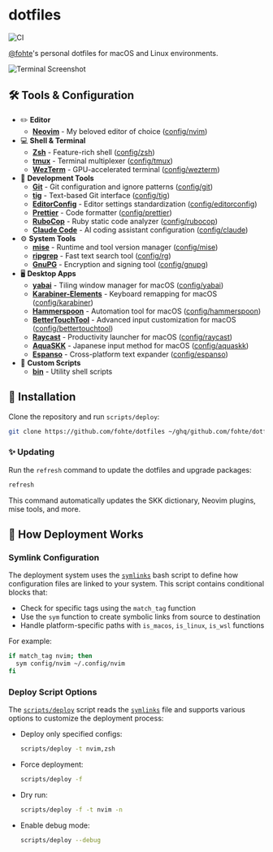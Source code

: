 # dotfiles

![CI](https://github.com/fohte/dotfiles/actions/workflows/ci.yml/badge.svg)

[@fohte](https://github.com/fohte)'s personal dotfiles for macOS and Linux environments.

![Terminal Screenshot](https://github.com/user-attachments/assets/1d966208-a3cd-4c22-97d7-738fb5df0b2e)

## 🛠️ Tools & Configuration

- ✏️ **Editor**
    - **[Neovim](https://neovim.io)** - My beloved editor of choice ([config/nvim](./config/nvim))
- 💻 **Shell & Terminal**
    - **[Zsh](https://www.zsh.org)** - Feature-rich shell ([config/zsh](./config/zsh))
    - **[tmux](https://github.com/tmux/tmux)** - Terminal multiplexer ([config/tmux](./config/tmux))
    - **[WezTerm](https://wezfurlong.org/wezterm/)** - GPU-accelerated terminal ([config/wezterm](./config/wezterm))
- 🔧 **Development Tools**
    - **[Git](https://git-scm.com)** - Git configuration and ignore patterns ([config/git](./config/git))
    - **[tig](https://jonas.github.io/tig/)** - Text-based Git interface ([config/tig](./config/tig))
    - **[EditorConfig](https://editorconfig.org)** - Editor settings standardization ([config/editorconfig](./config/editorconfig))
    - **[Prettier](https://prettier.io)** - Code formatter ([config/prettier](./config/prettier))
    - **[RuboCop](https://rubocop.org)** - Ruby static code analyzer ([config/rubocop](./config/rubocop))
    - **[Claude Code](https://github.com/anthropics/claude-code)** - AI coding assistant configuration ([config/claude](./config/claude))
- ⚙️ **System Tools**
    - **[mise](https://mise.jdx.dev)** - Runtime and tool version manager ([config/mise](./config/mise))
    - **[ripgrep](https://github.com/BurntSushi/ripgrep)** - Fast text search tool ([config/rg](./config/rg))
    - **[GnuPG](https://gnupg.org)** - Encryption and signing tool ([config/gnupg](./config/gnupg))
- 🖥️ **Desktop Apps**
    - **[yabai](https://github.com/koekeishiya/yabai)** - Tiling window manager for macOS ([config/yabai](./config/yabai))
    - **[Karabiner-Elements](https://karabiner-elements.pqrs.org)** - Keyboard remapping for macOS ([config/karabiner](./config/karabiner))
    - **[Hammerspoon](https://www.hammerspoon.org)** - Automation tool for macOS ([config/hammerspoon](./config/hammerspoon))
    - **[BetterTouchTool](https://folivora.ai)** - Advanced input customization for macOS ([config/bettertouchtool](./config/bettertouchtool))
    - **[Raycast](https://www.raycast.com)** - Productivity launcher for macOS ([config/raycast](./config/raycast))
    - **[AquaSKK](https://github.com/codefirst/aquaskk)** - Japanese input method for macOS ([config/aquaskk](./config/aquaskk))
    - **[Espanso](https://espanso.org)** - Cross-platform text expander ([config/espanso](./config/espanso))
- 📁 **Custom Scripts**
    - **[bin](./config/bin)** - Utility shell scripts

## 🚀 Installation

Clone the repository and run `scripts/deploy`:

```bash
git clone https://github.com/fohte/dotfiles ~/ghq/github.com/fohte/dotfiles && cd ~/ghq/github.com/fohte/dotfiles && scripts/deploy
```

### ✨ Updating

Run the `refresh` command to update the dotfiles and upgrade packages:

```bash
refresh
```

This command automatically updates the SKK dictionary, Neovim plugins, mise tools, and more.

## 🔧 How Deployment Works

### Symlink Configuration

The deployment system uses the [`symlinks`](./symlinks) bash script to define how configuration files are linked to your system. This script contains conditional blocks that:

- Check for specific tags using the `match_tag` function
- Use the `sym` function to create symbolic links from source to destination
- Handle platform-specific paths with `is_macos`, `is_linux`, `is_wsl` functions

For example:
```bash
if match_tag nvim; then
  sym config/nvim ~/.config/nvim
fi
```

### Deploy Script Options

The [`scripts/deploy`](./scripts/deploy) script reads the [`symlinks`](./symlinks) file and supports various options to customize the deployment process:

- Deploy only specified configs:
  ```bash
  scripts/deploy -t nvim,zsh
  ```
- Force deployment:
  ```bash
  scripts/deploy -f
  ```
- Dry run:
  ```bash
  scripts/deploy -f -t nvim -n
  ```
- Enable debug mode:
  ```bash
  scripts/deploy --debug
  ```
